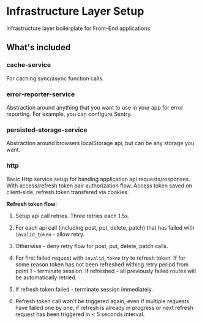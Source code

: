 # Infrastructure Layer Setup

Infrastructure layer boilerplate for Front-End applications

## What's included

### cache-service

For caching sync/async function calls.

### error-reporter-service

Abstraction around anything that you want to use in your app for error reporting. For example, you can configure Sentry.

### persisted-storage-service

Abstraction around browsers localStorage api, but can be any storage you want.

### http

Basic Http service setup for handing application api requests/responses. With access/refresh token pair authorization flow. Access token saved on client-side, refresh token transfered via cookies.

**Refresh token flow**:

1. Setup api call retries. Three retries each 1.5s.

2. For each api call (including post, put, delete, patch) that has failed with `invalid_token` - allow retry.

3. Otherwise - deny retry flow for post, put, delete, patch calls.

4. For first failed request with `invalid_token` try to refresh token. If for some reason token has not been refreshed withing retry period from point 1 - terminate session. If refreshed - all previously failed routes will be automatically retried.

5. If refresh token failed - terminate session immediately.

6. Refresh token call won't be triggered again, even if multiple requests have failed one by one, if refresh is already in progress or next refresh request has been triggered in < 5 seconds interval. 
